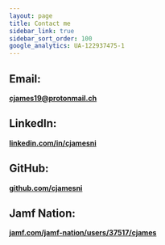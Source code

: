 ```yaml
---
layout: page
title: Contact me
sidebar_link: true
sidebar_sort_order: 100
google_analytics: UA-122937475-1
---
```


## Email: ##
[**cjames19@protonmail.ch**](mailto:cjames19@protonmail.ch)

## LinkedIn: ##
[**linkedin.com/in/cjamesni**](https://linkedin.com/in/cjamesni)

## GitHub: ##
[**github.com/cjamesni**](https://github.com/cjamesni)

## Jamf Nation: ##
[**jamf.com/jamf-nation/users/37517/cjames**](https://www.jamf.com/jamf-nation/users/37517/cjames)
